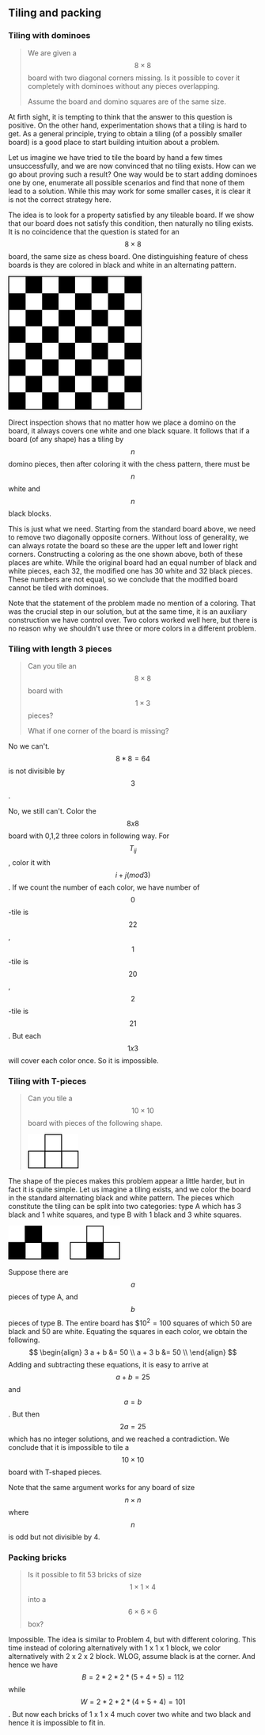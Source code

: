 ## Tiling and packing

### Tiling with dominoes

> We are given a $$8 \times 8$$ board with two diagonal corners missing. Is it possible to cover it completely with dominoes without any pieces overlapping.
> 
> Assume the board and domino squares are of the same size.

At firth sight, it is tempting to think that the answer to this question is positive. On the other hand, experimentation shows that a tiling is hard to get. As a general principle, trying to obtain a tiling (of a possibly smaller board) is a good place to start building intuition about a problem.

Let us imagine we have tried to tile the board by hand a few times unsuccessfully, and we are now convinced that no tiling exists. How can we go about proving such a result? One way would be to start adding dominoes one by one, enumerate all possible scenarios and find that none of them lead to a solution. While this may work for some smaller cases, it is clear it is not the correct strategy here.

The idea is to look for a property satisfied by any tileable board. If we show that our board does not satisfy this condition, then naturally no tiling exists. It is no coincidence that the question is stated for an $$8 \times 8$$ board, the same size as chess board. One distinguishing feature of chess boards is they are colored in black and white in an alternating pattern.

![Chess board](Diagrams/Chess_Board.png)

Direct inspection shows that no matter how we place a domino on the board, it always covers one white and one black square. It follows that if a board (of any shape) has a tiling by $$n$$ domino pieces, then after coloring it with the chess pattern, there must be $$n$$ white and $$n$$ black blocks.

This is just what we need. Starting from the standard board above, we need to remove two diagonally opposite corners. Without loss of generality, we can always rotate the board so these are the upper left and lower right corners. Constructing a coloring as the one shown above, both of these places are white. While the original board had an equal number of black and white pieces, each 32, the modified one has 30 white and 32 black pieces. These numbers are not equal, so we conclude that the modified board cannot be tiled with dominoes.

Note that the statement of the problem made no mention of a coloring. That was the crucial step in our solution, but at the same time, it is an auxiliary construction we have control over. Two colors worked well here, but there is no reason why we shouldn't use three or more colors in a different problem.


### Tiling with length 3 pieces

> Can you tile an $$8 \times 8$$ board with $$1 \times 3$$ pieces?
> 
> What if one corner of the board is missing?

No we can't. $$8*8=64$$ is not divisible by $$3$$.

No, we still can't. Color the $$8x8$$ board with 0,1,2 three colors in following way. For $$T_{ij}$$, color it with $$i+j(mod 3)$$. If we count the number of each color, we have number of $$0$$-tile is $$22$$, $$1$$-tile is $$20$$, $$2$$-tile is $$21$$. But each $$1 x 3$$ will cover each color once. So it is impossible.


### Tiling with T-pieces

> Can you tile a $$10 \times 10$$ board with pieces of the following shape.
> 
> ![T-shaped piece](Diagrams/Tetris_T.png)

The shape of the pieces makes this problem appear a little harder, but in fact it is quite simple. Let us imagine a tiling exists, and we color the board in the standard alternating black and white pattern. The pieces which constitute the tiling can be split into two categories: type A which has 3 black and 1 white squares, and type B with 1 black and 3 white squares.

![T-shaped pieces types](Diagrams/Tetris_T_two.png)

Suppose there are $$a$$ pieces of type A, and $$b$$ pieces of type B. The entire board has $$10^2 = 100$ squares of which 50 are black and 50 are white. Equating the squares in each color, we obtain the following.
$$
\begin{align}
3 a + b &= 50 \\
a + 3 b &= 50 \\
\end{align}
$$
Adding and subtracting these equations, it is easy to arrive at $$a + b = 25$$ and $$a = b$$. But then $$2a = 25$$ which has no integer solutions, and we reached a contradiction. We conclude that it is impossible to tile a $$10 \times 10$$ board with T-shaped pieces.

Note that the same argument works for any board of size $$n \times n$$ where $$n$$ is odd but not divisible by 4.


### Packing bricks

> Is it possible to fit 53 bricks of size $$1 \times 1 \times 4$$ into a $$6 \times 6 \times 6$$ box?

Impossible.
The idea is similar to Problem 4, but with different coloring. This time instead of coloring alternatively with 1 x 1 x 1 block, we color alternatively with 2 x 2 x 2 block. WLOG, assume black is at the corner. And hence we have $$B=2* 2* 2*(5+4+5)=112$$ while $$W=2* 2* 2*(4+5+4)=101$$. But now each bricks of 1 x 1 x 4 much cover two white and two black and hence it is impossible to fit in.

